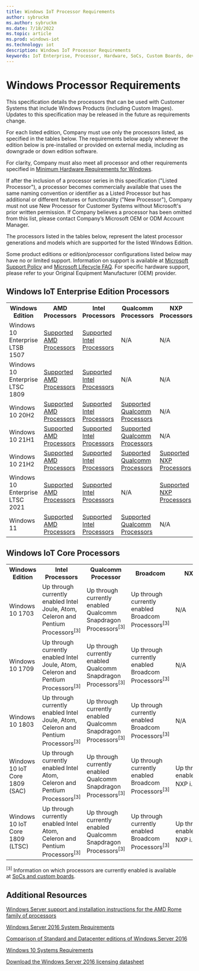 ```yaml
---
title: Windows IoT Processor Requirements
author: sybruckm
ms.author: sybruckm
ms.date: 7/18/2022
ms.topic: article
ms.prod: windows-iot
ms.technology: iot
description: Windows IoT Processor Requirements
keywords: IoT Enterprise, Processor, Hardware, SoCs, Custom Boards, development devices, boards, SOC, SOM, system on chips, Windows IoT
---
```


# Windows Processor Requirements

This specification details the processors that can be used with Customer Systems that include Windows Products (including Custom Images). Updates to this specification may be released in the future as requirements change.

For each listed edition, Company must use only the processors listed, as specified in the tables below. The requirements below apply whenever the edition below is pre-installed or provided on external media, including as downgrade or down edition software.

For clarity, Company must also meet all processor and other requirements specified in [Minimum Hardware Requirements for Windows](./Hardware_Requirements.md).

If after the inclusion of a processor series in this specification ("Listed Processor"), a processor becomes commercially available that uses the same naming convention or identifier as a Listed Processor but has additional or different features or functionality ("New Processor"), Company must not use New Processor for Customer Systems without Microsoft's prior written permission. If Company believes a processor has been omitted from this list, please contact Company’s Microsoft OEM or ODM Account Manager.

The processors listed in the tables below, represent the latest processor generations and models which are supported for the listed Windows Edition.

Some product editions or edition/processor configurations listed below may have no or limited support. Information on support is available at [Microsoft Support Policy](https://support.microsoft.com/lifecycle) and [Microsoft Lifecycle FAQ](https://support.microsoft.com/help/18581). For specific hardware support, please refer to your Original Equipment Manufacturer (OEM) provider.

## Windows IoT Enterprise Edition Processors
<table>
    <tr>
        <th>Windows Edition</th>
        <th>AMD Processors</th>
		<th>Intel Processors</th>
        <th>Qualcomm Processors</th>
        <th>NXP Processors</th>
    </tr>
	<tr>
		<td>Windows 10 Enterprise LTSB 1507</td>
		<td><a href="supported\windows-10-LTSB-1507-supported-amd-processors.md"> Supported AMD Processors </a></td>
		<td><a href="supported\windows-10-LTSB-1507-supported-intel-processors.md"> Supported Intel Processors </a></td>
		<td>N/A</td>
    <td>N/A</td>
	</tr>
	<tr>
		<td>Windows 10 Enterprise LTSC 1809</td>
		<td><a href="supported\windows-10-LTSC-1809-supported-amd-processors.md"> Supported AMD Processors </a></td>        
		<td><a href="supported\windows-10-LTSC-1809-supported-intel-processors.md"> Supported Intel Processors </a></td>
    <td>N/A</td>		
    <td>N/A</td>
	</tr>
	<tr>
		<td>Windows 10 20H2</td>
		<td><a href="supported\windows-10-20H2-supported-amd-processors.md"> Supported AMD Processors </a></td>
		<td><a href="supported\windows-10-20H2-supported-intel-processors.md"> Supported Intel Processors </a></td>
    <td><a href="supported\windows-10-20H2-supported-qualcomm-processors.md"> Supported Qualcomm Processors </a></td>
    <td>N/A</td>
	</tr>
	<tr>
		<td>Windows 10 21H1</td>
		<td><a href="supported\windows-10-21H1-supported-amd-processors.md"> Supported AMD Processors </a></td>
		<td><a href="supported\windows-10-21H1-supported-intel-processors.md"> Supported Intel Processors </a></td>
		<td><a href="supported\windows-10-21H1-supported-qualcomm-processors.md"> Supported Qualcomm Processors </a></td>
    <td>N/A</td>
	</tr>
    <tr>
		<td>Windows 10 21H2</td>
		<td><a href="supported\windows-10-21H2-supported-amd-processors.md"> Supported AMD Processors </a></td>
		<td><a href="supported\windows-10-21H2-supported-intel-processors.md"> Supported Intel Processors </a></td>
		<td><a href="supported\windows-10-21H2-supported-qualcomm-processors.md"> Supported Qualcomm Processors </a></td>
    <td><a href="supported\21H2_NXP_Processors.md"> Supported NXP Processors </a></td>
	</tr>
    <tr>
		<td>Windows 10 Enterprise LTSC 2021</td>
		<td><a href="supported\windows-10-LTSC-2021-supported-amd-processors.md"> Supported AMD Processors </a></td>
		<td><a href="supported\windows-10-LTSC-2021-supported-intel-processors.md"> Supported Intel Processors </a></td>
		<td>N/A</td>
    <td><a href="supported\21H2_LTSC_NXP_Processors.md"> Supported NXP Processors </a></td>
	</tr>
    <tr>
        <td>Windows 11</td>
        <td><a href="supported\windows-11-supported-amd-processors.md"> Supported AMD Processors </a></td>
        <td><a href="supported\windows-11-supported-intel-processors.md"> Supported Intel Processors </a></td>
        <td><a href="supported\windows-11-supported-qualcomm-processors.md"> Supported Qualcomm Processors </a></td>
        <td>N/A</td>
    </tr>
</table>           

## Windows IoT Core Processors
<table>
 	<tr>
		<th>Windows Edition</th>
		<th>Intel Processors</th>
		<th>Qualcomm Processor</th>
		<th>Broadcom</th>
		<th>NXP Processors</th>
	</tr>
	<tr>
		<td>Windows 10 1703</td>
		<td>Up through currently enabled Intel Joule, Atom, Celeron and Pentium
		Processors<sup>[3]</sup></td>
		<td>Up through currently enabled Qualcomm Snapdragon Processors<sup>[3]</sup></td>
		<td>Up through currently enabled Broadcom Processors<sup>[3]</sup></td>
		<td>N/A</td>
	</tr>
	<tr>
		<td>Windows 10 1709</td>
		<td>Up through currently enabled Intel Joule, Atom, Celeron and Pentium
		Processors<sup>[3]</sup></td>
		<td>Up through currently enabled Qualcomm Snapdragon Processors<sup>[3]</sup></td>
		<td>Up through currently enabled Broadcom Processors<sup>[3]</sup></td>
		<td>N/A</td>
	</tr>
	<tr>
		<td>Windows 10 1803</td>
		<td>Up through currently enabled Intel Joule, Atom, Celeron and Pentium
		Processors<sup>[3]</sup></td>
		<td>Up through currently enabled Qualcomm Snapdragon Processors<sup>[3]</sup></td>
		<td>Up through currently enabled Broadcom Processors<sup>[3]</sup></td>
		<td>N/A</td>
	</tr>
	<tr>
		<td>Windows 10 IoT Core 1809 (SAC)</td>
		<td>Up through currently enabled Intel Atom, Celeron and Pentium
		Processors<sup>[3]</sup></td>
		<td>Up through currently enabled Qualcomm Snapdragon Processors<sup>[3]</sup></td>
		<td>Up through currently enabled Broadcom Processors<sup>[3]</sup></td>
		<td>Up through currently enabled NXP&nbsp;i.MXProcessors<sup>[3]</sup></td>
	</tr>
	<tr>
		<td>Windows 10 IoT Core 1809 (LTSC)</td>
		<td>Up through currently enabled Intel Atom, Celeron and Pentium
		Processors<sup>[3]</sup></td>
		<td>Up through currently enabled Qualcomm Snapdragon Processors<sup>[3]</sup></td>
		<td>Up through currently enabled Broadcom Processors<sup>[3]</sup></td>
		<td>Up through currently enabled NXP&nbsp;i.MXProcessors<sup>[3]</sup></td>
	</tr>
</table>

<sup>[3]</sup> Information on which processors are currently enabled is available
at [SoCs and custom boards](/windows/iot-core/learn-about-hardware/socsandcustomboards).



## Additional Resources
[Windows Server support and installation instructions for the AMD Rome family of processors](https://support.microsoft.com/help/4514607)

[Windows Server 2016 System Requirements](/windows-server/get-started/system-requirements)

[Comparison of Standard and Datacenter editions of Windows Server 2016](/windows-server/get-started/2016-edition-comparison)

[Windows 10 Systems Requirements ](https://www.microsoft.com/windows/windows-10-specifications#system-specifications)

[Download the Windows Server 2016 licensing datasheet](https://download.microsoft.com/download/7/2/9/7290EA05-DC56-4BED-9400-138C5701F174/WS2016LicensingDatasheet.pdf)
